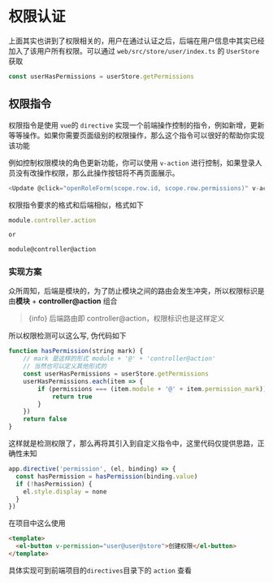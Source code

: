 # 权限认证

上面其实也讲到了权限相关的，用户在通过认证之后，后端在用户信息中其实已经加入了该用户所有权限。可以通过 `web/src/store/user/index.ts` 的 `UserStore`获取

```typescript
const userHasPermissions = userStore.getPermissions
```

## 权限指令

权限指令是使用 `vue`的 `directive` 实现一个前端操作控制的指令，例如新增，更新等等操作。如果你需要页面级别的权限操作，那么这个指令可以很好的帮助你实现该功能

例如控制权限模块的角色更新功能，你可以使用 `v-action` 进行控制，如果登录人员没有改操作权限，那么此操作按钮将不再页面展示。

```javascript
<Update @click="openRoleForm(scope.row.id, scope.row.permissions)" v-action="'permissions.role.update'"/>
```

权限指令要求的格式和后端相似，格式如下

```javascript
module.controller.action

or

module@controller@action
```

### 实现方案

众所周知，后端是模块的，为了防止模块之间的路由会发生冲突，所以权限标识是由**模块** + **controller@action** 组合

> {info}
> 后端路由即 controller@action，权限标识也是这样定义

所以权限检测可以这么写, 伪代码如下

```typescript
function hasPermission(string mark) {
    // mark 是这样的形式 module + '@' + 'controller@action'
    // 当然也可以定义其他形式的
    const userHasPermissions = userStore.getPermissions
    userHasPermissions.each(item => {
        if (permissions === (item.module + '@' + item.permission_mark)) {
            return true
        }
    })
    return false
}
```

这样就是检测权限了，那么再将其引入到自定义指令中，这里代码仅提供思路，正确性未知

```typescript
app.directive('permission', (el, binding) => {
  const hasPermission = hasPermission(binding.value)
  if (!hasPermission) {
    el.style.display = none
  }
})
```

在项目中这么使用

```html
<template>
  <el-button v-permission="user@user@store">创建权限</el-button>
</template>
```

具体实现可到前端项目的`directives`目录下的 `action` 查看
